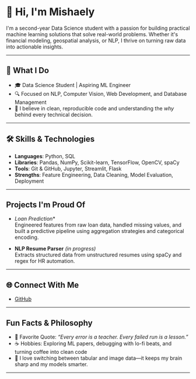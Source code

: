 # 👋 Hi, I'm Mishaely

I'm a second-year Data Science student with a passion for building practical machine learning solutions that solve real-world problems. Whether it's financial modeling, geospatial analysis, or NLP, I thrive on turning raw data into actionable insights.

---

## 🧠 What I Do

- 🎓 Data Science Student | Aspiring ML Engineer  
- 🔍 Focused on NLP, Computer Vision, Web Development, and Database Management  
- 🧪 I believe in clean, reproducible code and understanding the *why* behind every technical decision.

---

## 🛠️ Skills & Technologies

- **Languages**: Python, SQL  
- **Libraries**: Pandas, NumPy, Scikit-learn, TensorFlow, OpenCV, spaCy  
- **Tools**: Git & GitHub, Jupyter, Streamlit, Flask  
- **Strengths**: Feature Engineering, Data Cleaning, Model Evaluation, Deployment

---

## Projects I'm Proud Of

- *Loan Prediction**  
  Engineered features from raw loan data, handled missing values, and built a predictive pipeline using aggregation strategies and categorical encoding.



- **NLP Resume Parser** *(in progress)*  
  Extracts structured data from unstructured resumes using spaCy and regex for HR automation.

---

## 🌐 Connect With Me


- [GitHub](https://github.com/mishaely20) 

---

## Fun Facts & Philosophy

- 🧩 Favorite Quote: *“Every error is a teacher. Every failed run is a lesson.”*  
- ☕ Hobbies: Exploring ML papers, debugging with lo-fi beats, and turning coffee into clean code  
- 🔄 I love switching between tabular and image data—it keeps my brain sharp and my models smarter.

---

